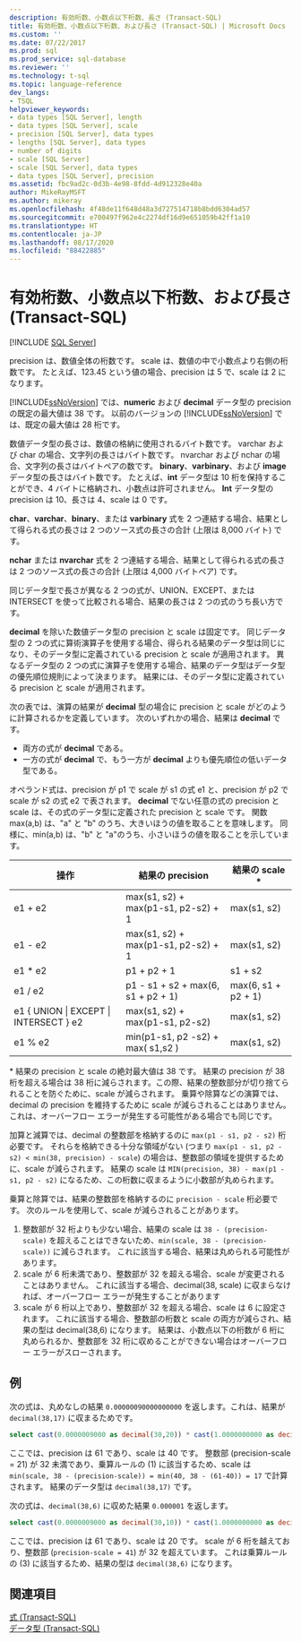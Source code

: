 ```yaml
---
description: 有効桁数、小数点以下桁数、長さ (Transact-SQL)
title: 有効桁数、小数点以下桁数、および長さ (Transact-SQL) | Microsoft Docs
ms.custom: ''
ms.date: 07/22/2017
ms.prod: sql
ms.prod_service: sql-database
ms.reviewer: ''
ms.technology: t-sql
ms.topic: language-reference
dev_langs:
- TSQL
helpviewer_keywords:
- data types [SQL Server], length
- data types [SQL Server], scale
- precision [SQL Server], data types
- lengths [SQL Server], data types
- number of digits
- scale [SQL Server]
- scale [SQL Server], data types
- data types [SQL Server], precision
ms.assetid: fbc9ad2c-0d3b-4e98-8fdd-4d912328e40a
author: MikeRayMSFT
ms.author: mikeray
ms.openlocfilehash: 4f48de11f648d48a3d727514718b8bdd6304ad57
ms.sourcegitcommit: e700497f962e4c2274df16d9e651059b42ff1a10
ms.translationtype: HT
ms.contentlocale: ja-JP
ms.lasthandoff: 08/17/2020
ms.locfileid: "88422885"
---
```

# <a name="precision-scale-and-length-transact-sql"></a>有効桁数、小数点以下桁数、および長さ (Transact-SQL)
[!INCLUDE [SQL Server](../../includes/applies-to-version/sqlserver.md)]

precision は、数値全体の桁数です。 scale は、数値の中で小数点より右側の桁数です。 たとえば、123.45 という値の場合、precision は 5 で、scale は 2 になります。
  
[!INCLUDE[ssNoVersion](../../includes/ssnoversion-md.md)] では、**numeric** および **decimal** データ型の precision の既定の最大値は 38 です。 以前のバージョンの [!INCLUDE[ssNoVersion](../../includes/ssnoversion-md.md)] では、既定の最大値は 28 桁です。
  
数値データ型の長さは、数値の格納に使用されるバイト数です。 varchar および char の場合、文字列の長さはバイト数です。 nvarchar および nchar の場合、文字列の長さはバイトペアの数です。 **binary**、**varbinary**、および **image** データ型の長さはバイト数です。 たとえば、**int** データ型は 10 桁を保持することができ、4 バイトに格納され、小数点は許可されません。 **Int** データ型の precision は 10、長さは 4、scale は 0 です。
  
**char**、**varchar**、**binary**、または **varbinary** 式を 2 つ連結する場合、結果として得られる式の長さは 2 つのソース式の長さの合計 (上限は 8,000 バイト) です。
  
**nchar** または **nvarchar** 式を 2 つ連結する場合、結果として得られる式の長さは 2 つのソース式の長さの合計 (上限は 4,000 バイトペア) です。
  
同じデータ型で長さが異なる 2 つの式が、UNION、EXCEPT、または INTERSECT を使って比較される場合、結果の長さは 2 つの式のうち長い方です。
  
**decimal** を除いた数値データ型の precision と scale は固定です。 同じデータ型の 2 つの式に算術演算子を使用する場合、得られる結果のデータ型は同じになり、そのデータ型に定義されている precision と scale が適用されます。 異なるデータ型の 2 つの式に演算子を使用する場合、結果のデータ型はデータ型の優先順位規則によって決まります。 結果には、そのデータ型に定義されている precision と scale が適用されます。
  
次の表では、演算の結果が **decimal** 型の場合に precision と scale がどのように計算されるかを定義しています。 次のいずれかの場合、結果は **decimal** です。
-   両方の式が **decimal** である。  
-   一方の式が **decimal** で、もう一方が **decimal** よりも優先順位の低いデータ型である。  
  
オペランド式は、precision が p1 で scale が s1 の式 e1 と、precision が p2 で scale が s2 の式 e2 で表されます。 **decimal** でない任意の式の precision と scale は、その式のデータ型に定義された precision と scale です。 関数 max(a,b) は、"a" と "b" のうち、大きいほうの値を取ることを意味します。 同様に、min(a,b) は、"b" と "a"のうち、小さいほうの値を取ることを示しています。
  
|操作|結果の precision|結果の scale *|  
|---|---|---|
|e1 + e2|max(s1, s2) + max(p1-s1, p2-s2) + 1|max(s1, s2)|  
|e1 - e2|max(s1, s2) + max(p1-s1, p2-s2) + 1|max(s1, s2)|  
|e1 * e2|p1 + p2 + 1|s1 + s2|  
|e1 / e2|p1 - s1 + s2 + max(6, s1 + p2 + 1)|max(6, s1 + p2 + 1)|  
|e1 { UNION &#124; EXCEPT &#124; INTERSECT } e2|max(s1, s2) + max(p1-s1, p2-s2)|max(s1, s2)|  
|e1 % e2|min(p1-s1, p2 -s2) + max( s1,s2 )|max(s1, s2)|  
  
\* 結果の precision と scale の絶対最大値は 38 です。 結果の precision が 38 桁を超える場合は 38 桁に減らされます。この際、結果の整数部分が切り捨てられることを防ぐために、scale が減らされます。 乗算や除算などの演算では、decimal の precision を維持するために scale が減らされることはありません。これは、オーバーフロー エラーが発生する可能性がある場合でも同じです。

加算と減算では、decimal の整数部を格納するのに `max(p1 - s1, p2 - s2)` 桁必要です。 それらを格納できる十分な領域がない (つまり `max(p1 - s1, p2 - s2) < min(38, precision) - scale`) の場合は、整数部の領域を提供するために、scale が減らされます。 結果の scale は `MIN(precision, 38) - max(p1 - s1, p2 - s2)` になるため、この桁数に収まるように小数部が丸められます。

乗算と除算では、結果の整数部を格納するのに `precision - scale` 桁必要です。 次のルールを使用して、scale が減らされることがあります。
1.  整数部が 32 桁よりも少ない場合、結果の scale は `38 - (precision-scale)` を超えることはできないため、`min(scale, 38 - (precision-scale))` に減らされます。 これに該当する場合、結果は丸められる可能性があります。
1. scale が 6 桁未満であり、整数部が 32 を超える場合、scale が変更されることはありません。 これに該当する場合、decimal(38, scale) に収まらなければ、オーバーフロー エラーが発生することがあります 
1. scale が 6 桁以上であり、整数部が 32 を超える場合、scale は 6 に設定されます。 これに該当する場合、整数部の桁数と scale の両方が減らされ、結果の型は decimal(38,6) になります。 結果は、小数点以下の桁数が 6 桁に丸められるか、整数部を 32 桁に収めることができない場合はオーバーフロー エラーがスローされます。

## <a name="examples"></a>例
次の式は、丸めなしの結果 `0.00000090000000000` を返します。これは、結果が `decimal(38,17)` に収まるためです。
```sql
select cast(0.0000009000 as decimal(30,20)) * cast(1.0000000000 as decimal(30,20)) [decimal 38,17]
```
ここでは、precision は 61 であり、scale は 40 です。
整数部 (precision-scale = 21) が 32 未満であり、乗算ルールの (1) に該当するため、scale は `min(scale, 38 - (precision-scale)) = min(40, 38 - (61-40)) = 17` で計算されます。 結果のデータ型は `decimal(38,17)` です。

次の式は、`decimal(38,6)` に収めた結果 `0.000001` を返します。
```sql
select cast(0.0000009000 as decimal(30,10)) * cast(1.0000000000 as decimal(30,10)) [decimal(38, 6)]
```
ここでは、precision は 61 であり、scale は 20 です。
scale が 6 桁を越えており、整数部 (`precision-scale = 41`) が 32 を超えています。 これは乗算ルールの (3) に該当するため、結果の型は `decimal(38,6)` になります。

## <a name="see-also"></a>関連項目
[式 &#40;Transact-SQL&#41;](../../t-sql/language-elements/expressions-transact-sql.md)  
[データ型 &#40;Transact-SQL&#41;](../../t-sql/data-types/data-types-transact-sql.md)
  
